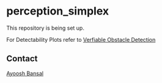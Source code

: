 # perception_simplex
This repository is being set up.

For Detectability Plots refer to [Verfiable Obstacle Detection](https://github.com/CPS-IL/verifiable-OD)


## Contact

[Ayoosh Bansal](mailto:ayooshb2@illinois.edu)
